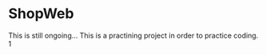 # ShopWeb
This is still ongoing...
This is a practining project in order to practice coding. <br>
1
